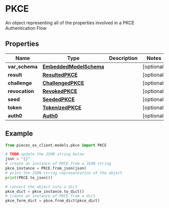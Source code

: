 # PKCE

An object representing all of the properties involved in a PKCE Authentication Flow

## Properties

Name | Type | Description | Notes
------------ | ------------- | ------------- | -------------
**var_schema** | [**EmbeddedModelSchema**](EmbeddedModelSchema) |  | [optional] 
**result** | [**ResultedPKCE**](ResultedPKCE) |  | [optional] 
**challenge** | [**ChallengedPKCE**](ChallengedPKCE) |  | [optional] 
**revocation** | [**RevokedPKCE**](RevokedPKCE) |  | [optional] 
**seed** | [**SeededPKCE**](SeededPKCE) |  | [optional] 
**token** | [**TokenizedPKCE**](TokenizedPKCE) |  | [optional] 
**auth0** | [**Auth0**](Auth0) |  | [optional] 

## Example

```python
from pieces_os_client.models.pkce import PKCE

# TODO update the JSON string below
json = "{}"
# create an instance of PKCE from a JSON string
pkce_instance = PKCE.from_json(json)
# print the JSON string representation of the object
print(PKCE.to_json())

# convert the object into a dict
pkce_dict = pkce_instance.to_dict()
# create an instance of PKCE from a dict
pkce_form_dict = pkce.from_dict(pkce_dict)
```



